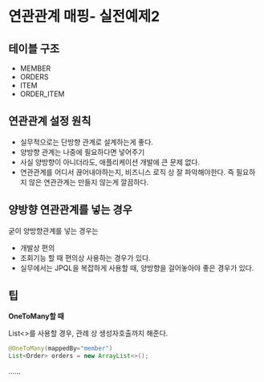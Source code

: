 # 연관관계 매핑- 실전예제2

## 테이블 구조

- MEMBER
- ORDERS
- ITEM
- ORDER_ITEM

## 연관관계 설정 원칙

- 실무적으로는 단방향 관계로 설계하는게 좋다.
- 양방향 관계는 나중에 필요하다면 넣어주기
- 사실 양방향이 아니더라도, 애플리케이션 개발에 큰 문제 없다.
- 연관관계를 어디서 끊어내야하는지, 비즈니스 로직 상 잘 파악해야한다. 즉 필요하지 않은 연관관계는 만들지 않는게 깔끔하다.


## 양방향 연관관계를 넣는 경우

굳이 양방향관계를 넣는 경우는

- 개발상 편의
- 조회기능 할 때 편의상 사용하는 경우가 있다.
- 실무에서는 JPQL을 복잡하게 사용할 때, 양방향을 걸어놓아야  좋은 경우가 있다.


## 팁

**OneToMany할 때**

List<>를 사용할 경우, 관례 상 생성자호출까지 해준다.

```java
@OneToMany(mappedBy="member")
List<Order> orders = new ArrayList<>();
```

……
